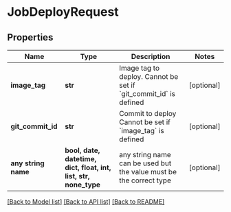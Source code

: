 # JobDeployRequest


## Properties
Name | Type | Description | Notes
------------ | ------------- | ------------- | -------------
**image_tag** | **str** | Image tag to deploy.   Cannot be set if &#x60;git_commit_id&#x60; is defined  | [optional] 
**git_commit_id** | **str** | Commit to deploy Cannot be set if &#x60;image_tag&#x60; is defined  | [optional] 
**any string name** | **bool, date, datetime, dict, float, int, list, str, none_type** | any string name can be used but the value must be the correct type | [optional]

[[Back to Model list]](../README.md#documentation-for-models) [[Back to API list]](../README.md#documentation-for-api-endpoints) [[Back to README]](../README.md)


